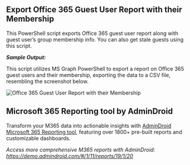 ## Export Office 365 Guest User Report with their Membership

This PowerShell script exports Office 365 guest user report along with guest user’s group membership info. You can also get stale guests using this script.

***Sample Output:***

This script utilizes MS Graph PowerShell to export a report on Office 365 guest users and their membership, exporting the data to a CSV file, resembling the screenshot below.

![Office 365 Guest User Report with their Membership](https://o365reports.com/wp-content/uploads/2020/11/Guest-user-report.png?v=1705576764)

## Microsoft 365 Reporting tool by AdminDroid

Transform your M365 data into actionable insights with [AdminDroid Microsoft 365 Reporting tool](https://admindroid.com/?src=GitHub), featuring over 1800+ pre-built reports and customizable dashboards.

*Access more comprehensive M365 reports with AdminDroid: <https://demo.admindroid.com/#/1/11/reports/19/1/20>*

